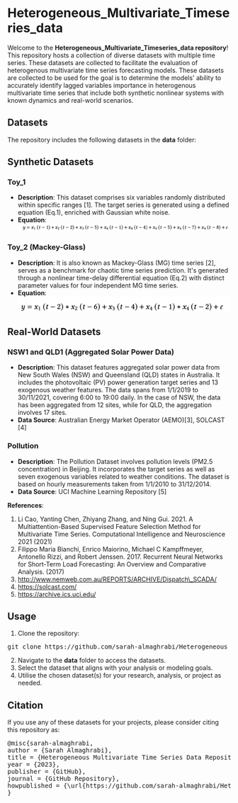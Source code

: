 # Heterogeneous_Multivariate_Timeseries_data
Welcome to the **Heterogeneous_Multivariate_Timeseries_data repository**! This repository hosts a collection of diverse datasets with multiple time series. These datasets are collected to facilitate the evaluation of heterogenous multivariate time series forecasting models. These datasets are collected to be used for the goal is to determine the models' ability to accurately identify lagged variables importance in heterogenous multivariate time series that include both synthetic nonlinear systems with known dynamics and real-world scenarios.


## Datasets

The repository includes the following datasets in the **data** folder:


## Synthetic Datasets

### Toy_1
- **Description**: This dataset comprises six variables randomly distributed within specific ranges [1]. The target series is generated using a defined equation (Eq.1), enriched with Gaussian white noise.
- **Equation**:  ![Equation 1](https://github.com/sarah-almaghrabi/Heterogeneous_Multivariate_Timeseries_data/blob/main/fig/toy1.png)

 

### Toy_2 (Mackey-Glass)
- **Description**: It is also known as Mackey-Glass (MG) time series [2], serves as a benchmark for chaotic time series prediction. It's generated through a nonlinear time-delay differential equation (Eq.2) with distinct parameter values for four independent MG time series.
- **Equation**:  ![Equation 2](https://github.com/sarah-almaghrabi/Heterogeneous_Multivariate_Timeseries_data/blob/main/fig/toy2.png)
 

## Real-World Datasets

### NSW1 and QLD1 (Aggregated Solar Power Data)
- **Description**: This dataset features aggregated solar power data from New South Wales (NSW) and Queensland (QLD) states in Australia. It includes the photovoltaic (PV) power generation target series and 13 exogenous weather features. The data spans from 1/1/2019 to 30/11/2021, covering 6:00 to 19:00 daily. In the case of NSW, the data has been aggregated from 12 sites, while for QLD, the aggregation involves 17 sites.
- **Data Source**: Australian Energy Market Operator (AEMO)[3], SOLCAST [4]

### Pollution 
- **Description**: The Pollution Dataset involves pollution levels (PM2.5 concentration) in Beijing. It incorporates the target series as well as seven exogenous variables related to weather conditions. The dataset is based on hourly measurements taken from 1/1/2010 to 31/12/2014.
- **Data Source**: UCI Machine Learning Repository [5]



 
 


**References**:
1. Li Cao, Yanting Chen, Zhiyang Zhang, and Ning Gui. 2021. A Multiattention-Based Supervised Feature Selection
Method for Multivariate Time Series. Computational Intelligence and Neuroscience 2021 (2021) 
2. Filippo Maria Bianchi, Enrico Maiorino, Michael C Kampffmeyer, Antonello Rizzi, and Robert Jenssen. 2017. Recurrent
Neural Networks for Short-Term Load Forecasting: An Overview and Comparative Analysis. (2017)
3. http://www.nemweb.com.au/REPORTS/ARCHIVE/Dispatch\_SCADA/
4. https://solcast.com/
5. https://archive.ics.uci.edu/



## Usage

1. Clone the repository:
<pre>
git clone https://github.com/sarah-almaghrabi/Heterogeneous_Multivariate_Timeseries_data.git
</pre>
2. Navigate to the **data** folder to access the datasets.
3. Select the dataset that aligns with your analysis or modeling goals.
4. Utilise the chosen dataset(s) for your research, analysis, or project as needed.

## Citation

If you use any of these datasets for your projects, please consider citing this repository as:
<pre>
@misc{sarah-almaghrabi,
author = {Sarah Almaghrabi},
title = {Heterogeneous Multivariate Time Series Data Repository},
year = {2023},
publisher = {GitHub},
journal = {GitHub Repository},
howpublished = {\url{https://github.com/sarah-almaghrabi/Heterogeneous_Multivariate_Timeseries_data}},
}

</pre>